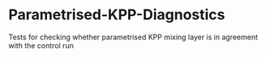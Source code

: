 # Parametrised-KPP-Diagnostics
Tests for checking whether parametrised KPP mixing layer is in agreement with the control run
